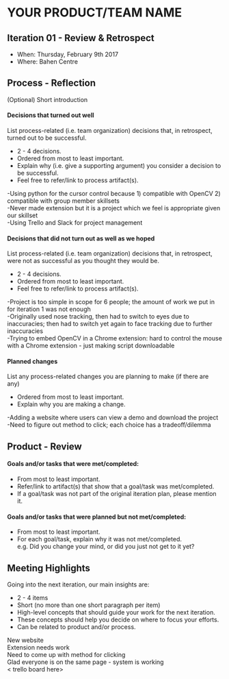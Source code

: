 # YOUR PRODUCT/TEAM NAME

## Iteration 01 - Review & Retrospect

 * When: Thursday, February 9th 2017
 * Where: Bahen Centre

## Process - Reflection

(Optional) Short introduction

#### Decisions that turned out well

List process-related (i.e. team organization) decisions that, in retrospect, turned out to be successful.

 * 2 - 4 decisions.
 * Ordered from most to least important.
 * Explain why (i.e. give a supporting argument) you consider a decision to be successful.
 * Feel free to refer/link to process artifact(s).
 
-Using python for the cursor control because 1) compatible with OpenCV 2) compatible with group member skillsets <br>
-Never made extension but it is a project which we feel is appropriate given our skillset <br>
-Using Trello and Slack for project management <br>


#### Decisions that did not turn out as well as we hoped

List process-related (i.e. team organization) decisions that, in retrospect, were not as successful as you thought they would be.

 * 2 - 4 decisions.
 * Ordered from most to least important.
 * Feel free to refer/link to process artifact(s).

-Project is too simple in scope for 6 people; the amount of work we put in for iteration 1 was not enough <br>
-Originally used nose tracking, then had to switch to eyes due to inaccuracies; then had to switch yet again to face tracking due to further inaccuracies <br>
-Trying to embed OpenCV in a Chrome extension: hard to control the mouse with a Chrome extension - just making script downloadable <br>


#### Planned changes

List any process-related changes you are planning to make (if there are any)

 * Ordered from most to least important.
 * Explain why you are making a change.

-Adding a website where users can view a demo and download the project <br>
-Need to figure out method to click; each choice has a tradeoff/dilemma <br>

## Product - Review

#### Goals and/or tasks that were met/completed:

 * From most to least important.
 * Refer/link to artifact(s) that show that a goal/task was met/completed.
 * If a goal/task was not part of the original iteration plan, please mention it.

#### Goals and/or tasks that were planned but not met/completed:

 * From most to least important.
 * For each goal/task, explain why it was not met/completed.      
   e.g. Did you change your mind, or did you just not get to it yet?

## Meeting Highlights

Going into the next iteration, our main insights are:

 * 2 - 4 items
 * Short (no more than one short paragraph per item)
 * High-level concepts that should guide your work for the next iteration.
 * These concepts should help you decide on where to focus your efforts.
 * Can be related to product and/or process.


New website <br>
Extension needs work <br>
Need to come up with method for clicking <br>
Glad everyone is on the same page - system is working <br>
< trello board here> <br>

